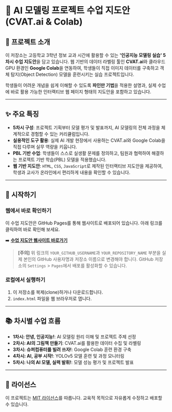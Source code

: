 # 🤖 AI 모델링 프로젝트 수업 지도안 (CVAT.ai & Colab)

## 📌 프로젝트 소개

이 저장소는 고등학교 3학년 정보 교과 시간에 활용할 수 있는 **'인공지능 모델링 실습' 5차시 수업 지도안**을 담고 있습니다. 웹 기반의 데이터 라벨링 툴인 **CVAT.ai**와 클라우드 GPU 환경인 **Google Colab**을 연동하여, 학생들이 직접 이미지 데이터를 구축하고 객체 탐지(Object Detection) 모델을 훈련시키는 실습 프로젝트입니다.

학생들이 어려운 개념을 쉽게 이해할 수 있도록 **파인만 기법**을 적용한 설명과, 실제 수업에 바로 활용 가능한 인터랙티브 웹 페이지 형태의 지도안을 포함하고 있습니다.

---

## ✨ 주요 특징

* **5차시 구성**: 프로젝트 기획부터 모델 평가 및 발표까지, AI 모델링의 전체 과정을 체계적으로 경험할 수 있는 커리큘럼입니다.
* **실용적인 도구 활용**: 실제 AI 개발 현장에서 사용하는 CVAT.ai와 Google Colab을 직접 다루며 실무 역량을 키웁니다.
* **PBL 기반 수업**: 학생들이 스스로 실생활 문제를 정의하고, 팀원과 협력하여 해결하는 프로젝트 기반 학습(PBL) 모델을 적용했습니다.
* **웹 기반 지도안**: `HTML`, `CSS`, `JavaScript`로 제작된 인터랙티브 지도안을 제공하여, 학생과 교사가 온라인에서 편리하게 내용을 확인할 수 있습니다.

---

## 🚀 시작하기

### 웹에서 바로 확인하기

이 수업 지도안은 GitHub Pages를 통해 웹사이트로 배포되어 있습니다. 아래 링크를 클릭하여 바로 확인해 보세요.

➡️ **[수업 지도안 웹사이트 바로가기](https://YOUR_GITHUB_USERNAME.github.io/YOUR_REPOSITORY_NAME/)**

> **[주의]** 위 링크의 `YOUR_GITHUB_USERNAME`과 `YOUR_REPOSITORY_NAME` 부분을 실제 본인의 GitHub 사용자명과 저장소 이름으로 변경해야 합니다. GitHub 저장소의 `Settings` > `Pages`에서 배포를 활성화할 수 있습니다.

### 로컬에서 실행하기

1.  이 저장소를 복제(clone)하거나 다운로드합니다.
2.  `index.html` 파일을 웹 브라우저로 엽니다.

---

## 📚 차시별 수업 흐름

* **1차시: 안녕, 인공지능!**: AI 모델링 원리 이해 및 프로젝트 주제 선정
* **2차시: AI의 그림책 만들기**: CVAT.ai를 활용한 데이터 수집 및 라벨링
* **3차시: 슈퍼컴퓨터를 빌려 쓰자!**: Google Colab 훈련 환경 구축
* **4차시: AI, 공부 시작!**: YOLOv5 모델 훈련 및 과정 모니터링
* **5차시: 나의 AI 모델, 실력 발휘!**: 모델 성능 평가 및 프로젝트 발표

---

## 📄 라이선스

이 프로젝트는 [MIT 라이선스](LICENSE)를 따릅니다. 교육적 목적으로 자유롭게 수정하고 배포할 수 있습니다.
